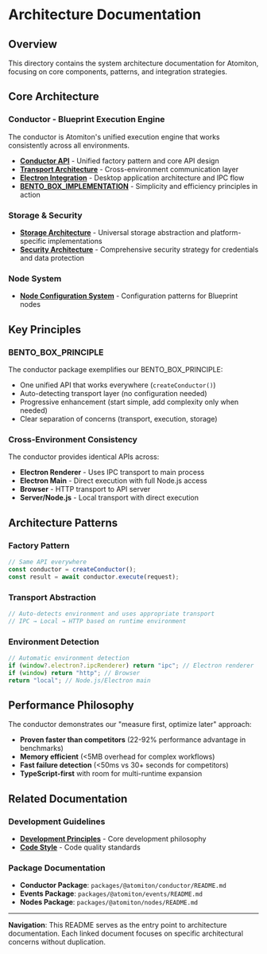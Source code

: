 # Architecture Documentation

## Overview

This directory contains the system architecture documentation for Atomiton,
focusing on core components, patterns, and integration strategies.

## Core Architecture

### Conductor - Blueprint Execution Engine

The conductor is Atomiton's unified execution engine that works consistently
across all environments.

- **[Conductor API](./CONDUCTOR_API.md)** - Unified factory pattern and core API
  design
- **[Transport Architecture](./TRANSPORT_ARCHITECTURE.md)** - Cross-environment
  communication layer
- **[Electron Integration](./ELECTRON_ARCHITECTURE.md)** - Desktop application
  architecture and IPC flow
- **[BENTO_BOX_IMPLEMENTATION](./BENTO_BOX_IMPLEMENTATION.md)** - Simplicity and
  efficiency principles in action

### Storage & Security

- **[Storage Architecture](./STORAGE.md)** - Universal storage abstraction and
  platform-specific implementations
- **[Security Architecture](./SECURITY.md)** - Comprehensive security strategy
  for credentials and data protection

### Node System

- **[Node Configuration System](./NODE_CONFIGURATION_SYSTEM.md)** -
  Configuration patterns for Blueprint nodes

## Key Principles

### BENTO_BOX_PRINCIPLE

The conductor package exemplifies our BENTO_BOX_PRINCIPLE:

- One unified API that works everywhere (`createConductor()`)
- Auto-detecting transport layer (no configuration needed)
- Progressive enhancement (start simple, add complexity only when needed)
- Clear separation of concerns (transport, execution, storage)

### Cross-Environment Consistency

The conductor provides identical APIs across:

- **Electron Renderer** - Uses IPC transport to main process
- **Electron Main** - Direct execution with full Node.js access
- **Browser** - HTTP transport to API server
- **Server/Node.js** - Local transport with direct execution

## Architecture Patterns

### Factory Pattern

```typescript
// Same API everywhere
const conductor = createConductor();
const result = await conductor.execute(request);
```

### Transport Abstraction

```typescript
// Auto-detects environment and uses appropriate transport
// IPC → Local → HTTP based on runtime environment
```

### Environment Detection

```typescript
// Automatic environment detection
if (window?.electron?.ipcRenderer) return "ipc"; // Electron renderer
if (window) return "http"; // Browser
return "local"; // Node.js/Electron main
```

## Performance Philosophy

The conductor demonstrates our "measure first, optimize later" approach:

- **Proven faster than competitors** (22-92% performance advantage in
  benchmarks)
- **Memory efficient** (<5MB overhead for complex workflows)
- **Fast failure detection** (<50ms vs 30+ seconds for competitors)
- **TypeScript-first** with room for multi-runtime expansion

## Related Documentation

### Development Guidelines

- **[Development Principles](../guides/DEVELOPMENT_PRINCIPLES.md)** - Core
  development philosophy
- **[Code Style](../guides/CODE_STYLE.md)** - Code quality standards

### Package Documentation

- **Conductor Package**: `packages/@atomiton/conductor/README.md`
- **Events Package**: `packages/@atomiton/events/README.md`
- **Nodes Package**: `packages/@atomiton/nodes/README.md`

---

**Navigation**: This README serves as the entry point to architecture
documentation. Each linked document focuses on specific architectural concerns
without duplication.
